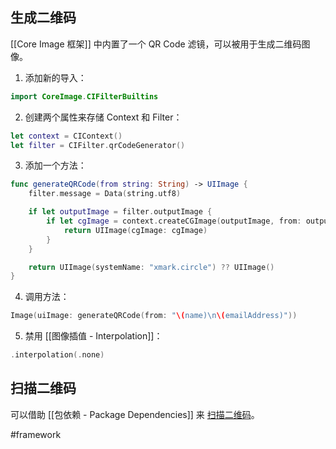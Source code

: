 ## 生成二维码

[[Core Image 框架]] 中内置了一个 QR Code 滤镜，可以被用于生成二维码图像。

1. 添加新的导入：

```swift
import CoreImage.CIFilterBuiltins
```

2. 创建两个属性来存储 Context 和 Filter：

```swift
let context = CIContext()
let filter = CIFilter.qrCodeGenerator()
```

3. 添加一个方法：

```swift
func generateQRCode(from string: String) -> UIImage {
    filter.message = Data(string.utf8)

    if let outputImage = filter.outputImage {
        if let cgImage = context.createCGImage(outputImage, from: outputImage.extent) {
            return UIImage(cgImage: cgImage)
        }
    }

    return UIImage(systemName: "xmark.circle") ?? UIImage()
}
```

4. 调用方法：

```swift
Image(uiImage: generateQRCode(from: "\(name)\n\(emailAddress)"))
```

5. 禁用 [[图像插值 - Interpolation]]：

```swift
.interpolation(.none)
```

## 扫描二维码

可以借助 [[包依赖 - Package Dependencies]] 来 [扫描二维码](https://github.com/twostraws/CodeScanner)。

#framework 
